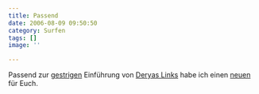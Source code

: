 ```yaml
---
title: Passend
date: 2006-08-09 09:50:50
category: Surfen
tags: []
image: ''

---
```


Passend zur [gestrigen](http://www.misantropolis.de/2006/08/jetzt-wirds-lustig) Einführung von [Deryas Links](http://www.misantropolis.de/?inc=home&category=13) habe ich einen [neuen](http://www.boratonline.co.uk/) für Euch.
